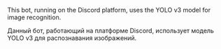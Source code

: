 This bot, running on the Discord platform, uses the YOLO v3 model for image recognition.

Данный бот, работающий на платформе Discord, использует модель YOLO v3 для распознавания изображений.
